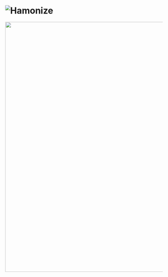 

<h1 id="badge"></h1>
  

# ![Hamonize](./img/halogo.png)

<img width="800" src="./img/hamonize.png">



